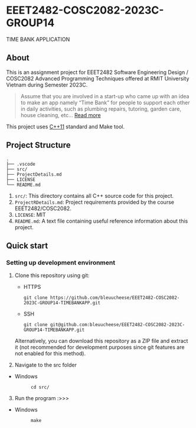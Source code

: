 # EEET2482-COSC2082-2023C-GROUP14
TIME BANK APPLICATION

## About

This is an assignment project for EEET2482 Software Engineering Design / COSC2082 Advanced Programming Techniques offered at RMIT University Vietnam during Semester 2023C.

> Assume that you are involved in a start-up who came up with an idea to make an app namely “Time Bank” for people to support each other in daily activities, such as plumbing repairs, tutoring, garden care, house cleaning, etc...
[Read more](ProjectDetails.md)

This project uses [C++11](https://en.cppreference.com/w/cpp/11) standard and Make tool.


## Project Structure

```
.
├── .vscode
├── src/
├── ProjectDetails.md
├── LICENSE
└── README.md
```

1. `src/`: This directory contains all C++ source code for this project.
2. `ProjectRDetails.md`: Project requirements provided by the course EEET2482/COSC2082.
3. `LICENSE`: MIT
4. `README.md`: A text file containing useful reference information about this project.


## Quick start

### Setting up development environment

1. Clone this repository using git: 
    * HTTPS
      ```shell
      git clone https://github.com/bleuucheese/EEET2482-COSC2082-2023C-GROUP14-TIMEBANKAPP.git
      ```

    * SSH
      ```shell
      git clone git@github.com:bleuucheese/EEET2482-COSC2082-2023C-GROUP14-TIMEBANKAPP.git
      ```
    
    Alternatively, you can download this repository as a ZIP file and extract it (not recommended for development purposes since git features are not enabled for this method).

2. Navigate to the src folder 

* Windows
  ```shell
        cd src/
  ```

3. Run the program :>>>

* Windows
  ```shell
        make
  ```
